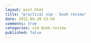 ```yaml
---
layout: post.html
title: "practical vim - book review"
date: 2012-04-20 23:54
comments: true
categories: vim book-review
published: false
---
```


